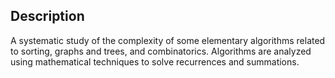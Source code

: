 ## Description

A systematic study of the complexity of some elementary algorithms related to sorting, graphs and trees, and combinatorics. Algorithms are analyzed using mathematical techniques to solve recurrences and summations.
